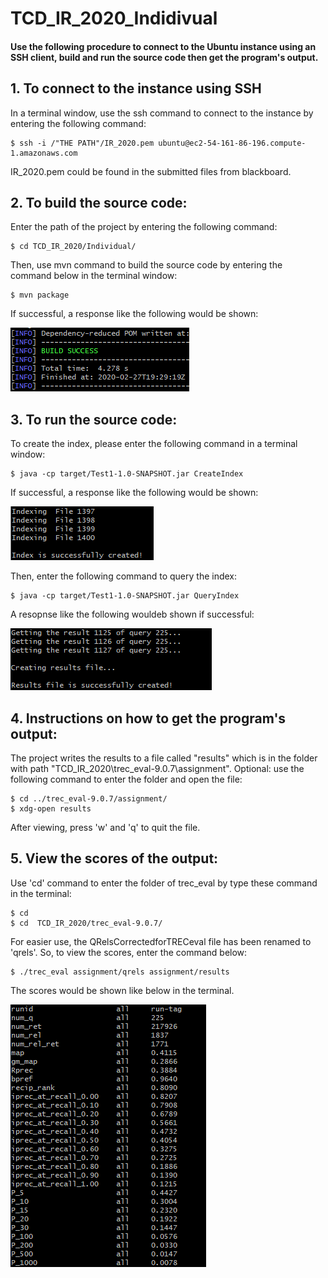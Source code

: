 # TCD_IR_2020_Indidivual

#### Use the following procedure to connect to the Ubuntu instance using an SSH client, build and run the source code then get the program's output.

## 1. To connect to the instance using SSH
In a terminal window, use the ssh command to connect to the instance by entering the following command:
```shell
$ ssh -i /"THE PATH"/IR_2020.pem ubuntu@ec2-54-161-86-196.compute-1.amazonaws.com
```
IR_2020.pem could be found in the submitted files from blackboard.
## 2. To build the source code:
Enter the path of the project by entering the following command:
```shell
$ cd TCD_IR_2020/Individual/
```
Then, use mvn command to build the source code by entering the command below in the terminal window:
```shell
$ mvn package
```
If successful, a response like the following would be shown:

![Build_Success](https://github.com/YanSen1996/TCD_IR_2020/blob/master/images/1.png)

## 3. To run the source code:
To create the index, please enter the following command in a terminal window:
```shell
$ java -cp target/Test1-1.0-SNAPSHOT.jar CreateIndex
```
If successful, a response like the following would be shown:

![Create_Success](https://github.com/YanSen1996/TCD_IR_2020/blob/master/images/2.png)

Then, enter the following command to query the index:
```shell
$ java -cp target/Test1-1.0-SNAPSHOT.jar QueryIndex
```
A resopnse like the following wouldeb shown if successful:

![Create_Results](https://github.com/YanSen1996/TCD_IR_2020/blob/master/images/3.png)
## 4. Instructions on how to get the program's output:
The project writes the results to a file called "results" which is in the folder with path "TCD_IR_2020\trec_eval-9.0.7\assignment\".
Optional: use the following command to enter the folder and open the file:
```shell
$ cd ../trec_eval-9.0.7/assignment/
$ xdg-open results
```
After viewing, press 'w' and 'q' to quit the file.
## 5. View the scores of the output:
Use 'cd' command to enter the folder of trec_eval by type these command in the terminal:
```shell
$ cd
$ cd  TCD_IR_2020/trec_eval-9.0.7/
```
For easier use, the QRelsCorrectedforTRECeval file has been renamed to 'qrels'. So, to view the scores, enter the command below:
```
$ ./trec_eval assignment/qrels assignment/results
```
The scores would be shown like below in the terminal.

![Scores](https://github.com/YanSen1996/TCD_IR_2020/blob/master/images/4.png)
